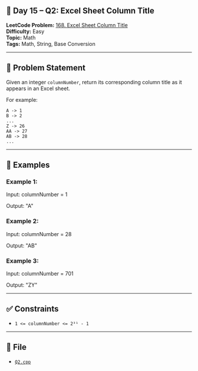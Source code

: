 ## 🧩 **Day 15 – Q2: Excel Sheet Column Title**

**LeetCode Problem:** [168. Excel Sheet Column Title](https://leetcode.com/problems/excel-sheet-column-title)  
**Difficulty:** Easy  
**Topic:** Math  
**Tags:** Math, String, Base Conversion

---

## 📄 Problem Statement

Given an integer `columnNumber`, return its corresponding column title as it appears in an Excel sheet.

For example:

```
A -> 1
B -> 2
...
Z -> 26
AA -> 27
AB -> 28
...
```

---

## 🧠 Examples

### Example 1:

Input: columnNumber = 1

Output: "A"

### Example 2:

Input: columnNumber = 28

Output: "AB"

### Example 3:

Input: columnNumber = 701

Output: "ZY"

---

## ✅ Constraints

- `1 <= columnNumber <= 2³¹ - 1`

---

## 📁 File

- [`Q2.cpp`](./Q2.cpp)
